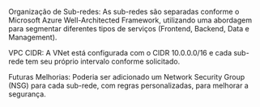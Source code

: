 Organização de Sub-redes: As sub-redes são separadas conforme o Microsoft Azure Well-Architected Framework, utilizando uma abordagem para segmentar diferentes tipos de serviços (Frontend, Backend, Data e Management).

VPC CIDR: A VNet está configurada com o CIDR 10.0.0.0/16 e cada sub-rede tem seu próprio intervalo conforme solicitado.

Futuras Melhorias: Poderia ser adicionado um Network Security Group (NSG) para cada sub-rede, com regras personalizadas, para melhorar a segurança.